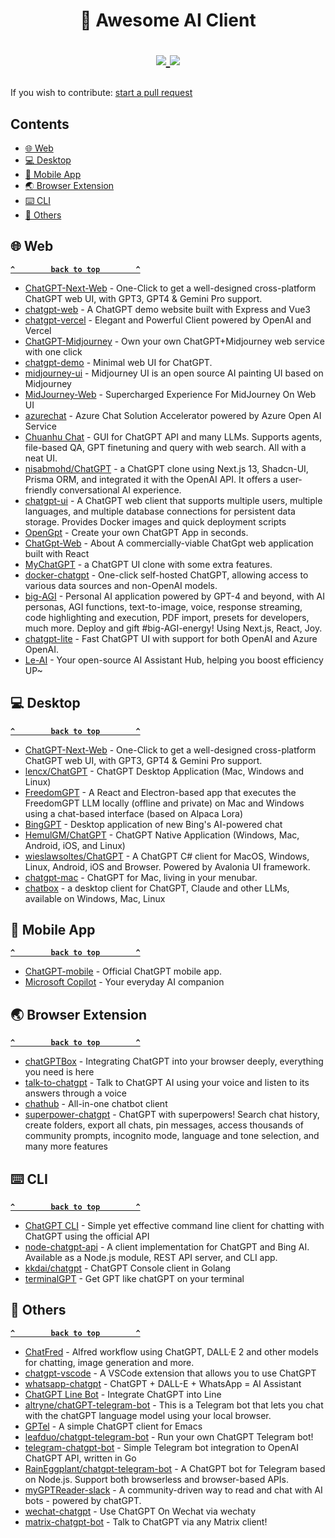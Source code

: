 <h1 align="center">
	🔮 Awesome AI Client
	<p align="center">
		<a href="https://awesome.re" target="_blank">
			<img src="https://awesome.re/badge.svg">
		</a>
		<a href="https://github.com/wlemuel/awesome-ai-client/commit-activity" target="_blank">
			<img src="https://img.shields.io/badge/Maintained%3F-yes-green.svg">
		</a>
	</p>
</h1>

If you wish to contribute: [start a pull request](https://github.com/wlemuel/awesome-ai-client/pulls)

<!-- TOC -->

## Contents

- [🌐 Web](#-web)
- [💻 Desktop](#-desktop)
- [📱 Mobile App](#-mobile-app)
- [🌏 Browser Extension](#-browser-extension)
- [⌨️ CLI](#-cli)
- [🔧 Others](#-others)

<!-- CONTENT -->

## 🌐 Web

**[`^        back to top        ^`](#-awesome-ai-client)**

- [ChatGPT-Next-Web](https://github.com/ChatGPTNextWeb/ChatGPT-Next-Web) - One-Click to get a well-designed cross-platform ChatGPT web UI, with GPT3, GPT4 & Gemini Pro support.
- [chatgpt-web](https://github.com/Chanzhaoyu/chatgpt-web) - A ChatGPT demo website built with Express and Vue3
- [chatgpt-vercel](https://github.com/ourongxing/chatgpt-vercel) - Elegant and Powerful Client powered by OpenAI and Vercel
- [ChatGPT-Midjourney](https://github.com/Licoy/ChatGPT-Midjourney) - Own your own ChatGPT+Midjourney web service with one click
- [chatgpt-demo](https://github.com/anse-app/chatgpt-demo) - Minimal web UI for ChatGPT.
- [midjourney-ui](https://github.com/erictik/midjourney-ui) - Midjourney UI is an open source AI painting UI based on Midjourney
- [MidJourney-Web](https://github.com/ConnectAI-E/MidJourney-Web) - Supercharged Experience For MidJourney On Web UI
- [azurechat](https://github.com/microsoft/azurechat) - Azure Chat Solution Accelerator powered by Azure Open AI Service
- [Chuanhu Chat](https://github.com/GaiZhenbiao/ChuanhuChatGPT) - GUI for ChatGPT API and many LLMs. Supports agents, file-based QA, GPT finetuning and query with web search. All with a neat UI.
- [nisabmohd/ChatGPT](https://github.com/nisabmohd/ChatGPT) - a ChatGPT clone using Next.js 13, Shadcn-UI, Prisma ORM, and integrated it with the OpenAI API. It offers a user-friendly conversational AI experience.
- [chatgpt-ui](https://github.com/WongSaang/chatgpt-ui) - A ChatGPT web client that supports multiple users, multiple languages, and multiple database connections for persistent data storage. Provides Docker images and quick deployment scripts
- [OpenGpt](https://github.com/futantan/OpenGpt) - Create your own ChatGPT App in seconds.
- [ChatGpt-Web](https://github.com/79E/ChatGpt-Web) - About
A commercially-viable ChatGpt web application built with React
- [MyChatGPT](https://github.com/Loeffeldude/my-chat-gpt) - a ChatGPT UI clone with some extra features.
- [docker-chatgpt](https://github.com/soulteary/docker-chatgpt) - One-click self-hosted ChatGPT, allowing access to various data sources and non-OpenAI models.
- [big-AGI](https://github.com/enricoros/big-agi) - Personal AI application powered by GPT-4 and beyond, with AI personas, AGI functions, text-to-image, voice, response streaming, code highlighting and execution, PDF import, presets for developers, much more. Deploy and gift #big-AGI-energy! Using Next.js, React, Joy.
- [chatgpt-lite](https://github.com/blrchen/chatgpt-lite) - Fast ChatGPT UI with support for both OpenAI and Azure OpenAI.
- [Le-AI](https://github.com/LTopx/Le-AI) - Your open-source AI Assistant Hub, helping you boost efficiency UP~

## 💻 Desktop

**[`^        back to top        ^`](#-awesome-ai-client)**

- [ChatGPT-Next-Web](https://github.com/ChatGPTNextWeb/ChatGPT-Next-Web) - One-Click to get a well-designed cross-platform ChatGPT web UI, with GPT3, GPT4 & Gemini Pro support.
- [lencx/ChatGPT](https://github.com/lencx/ChatGPT) - ChatGPT Desktop Application (Mac, Windows and Linux)
- [FreedomGPT](https://github.com/ohmplatform/FreedomGPT) - A React and Electron-based app that executes the FreedomGPT LLM locally (offline and private) on Mac and Windows using a chat-based interface (based on Alpaca Lora)
- [BingGPT](https://github.com/dice2o/BingGPT) - Desktop application of new Bing's AI-powered chat
- [HemulGM/ChatGPT](https://github.com/HemulGM/ChatGPT) - ChatGPT Native Application (Windows, Mac, Android, iOS, and Linux)
- [wieslawsoltes/ChatGPT](https://github.com/wieslawsoltes/ChatGPT) - A ChatGPT C# client for MacOS, Windows, Linux, Android, iOS and Browser. Powered by Avalonia UI framework.
- [chatgpt-mac](https://github.com/vincelwt/chatgpt-mac) - ChatGPT for Mac, living in your menubar.
- [chatbox](https://github.com/Bin-Huang/chatbox) - a desktop client for ChatGPT, Claude and other LLMs, available on Windows, Mac, Linux

## 📱 Mobile App

**[`^        back to top        ^`](#-awesome-ai-client)**

- [ChatGPT-mobile](https://openai.com/chatgpt) - Official ChatGPT mobile app.
- [Microsoft Copilot](https://copilot.microsoft.com/) - Your everyday AI companion

## 🌏 Browser Extension

**[`^        back to top        ^`](#-awesome-ai-client)**

- [chatGPTBox](https://github.com/josStorer/chatGPTBox) - Integrating ChatGPT into your browser deeply, everything you need is here
- [talk-to-chatgpt](https://github.com/C-Nedelcu/talk-to-chatgpt) - Talk to ChatGPT AI using your voice and listen to its answers through a voice
- [chathub](https://github.com/chathub-dev/chathub/) - All-in-one chatbot client
- [superpower-chatgpt](https://github.com/saeedezzati/superpower-chatgpt) - ChatGPT with superpowers! Search chat history, create folders, export all chats, pin messages, access thousands of community prompts, incognito mode, language and tone selection, and many more features

## ⌨️ CLI

**[`^        back to top        ^`](#-awesome-ai-client)**

- [ChatGPT CLI](https://github.com/marcolardera/chatgpt-cli) - Simple yet effective command line client for chatting with ChatGPT using the official API
- [node-chatgpt-api](https://github.com/waylaidwanderer/node-chatgpt-api) - A client implementation for ChatGPT and Bing AI. Available as a Node.js module, REST API server, and CLI app.
- [kkdai/chatgpt](https://github.com/kkdai/chatgpt) - ChatGPT Console client in Golang
- [terminalGPT](https://github.com/jucasoliveira/terminalGPT) - Get GPT like chatGPT on your terminal

## 🔧 Others

**[`^        back to top        ^`](#-awesome-ai-client)**

- [ChatFred](https://github.com/chrislemke/ChatFred) - Alfred workflow using ChatGPT, DALL·E 2 and other models for chatting, image generation and more.
- [chatgpt-vscode](https://github.com/mpociot/chatgpt-vscode) - A VSCode extension that allows you to use ChatGPT
- [whatsapp-chatgpt](https://github.com/askrella/whatsapp-chatgpt) - ChatGPT + DALL-E + WhatsApp = AI Assistant
- [ChatGPT Line Bot](https://github.com/TheExplainthis/ChatGPT-Line-Bot) - Integrate ChatGPT into Line
- [altryne/chatGPT-telegram-bot](https://github.com/altryne/chatGPT-telegram-bot) - This is a Telegram bot that lets you chat with the chatGPT language model using your local browser.
- [GPTel](https://github.com/karthink/gptel) - A simple ChatGPT client for Emacs
- [leafduo/chatgpt-telegram-bot](https://github.com/leafduo/chatgpt-telegram-bot) - Run your own ChatGPT Telegram bot!
- [telegram-chatgpt-bot](https://github.com/iamwavecut/telegram-chatgpt-bot) - Simple Telegram bot integration to OpenAI ChatGPT API, written in Go
- [RainEggplant/chatgpt-telegram-bot](https://github.com/RainEggplant/chatgpt-telegram-bot) - A ChatGPT bot for Telegram based on Node.js. Support both browserless and browser-based APIs.
- [myGPTReader-slack](https://github.com/madawei2699/myGPTReader) - A community-driven way to read and chat with AI bots - powered by chatGPT.
- [wechat-chatgpt](https://github.com/fuergaosi233/wechat-chatgpt) - Use ChatGPT On Wechat via wechaty
- [matrix-chatgpt-bot](https://github.com/matrixgpt/matrix-chatgpt-bot) - Talk to ChatGPT via any Matrix client!
